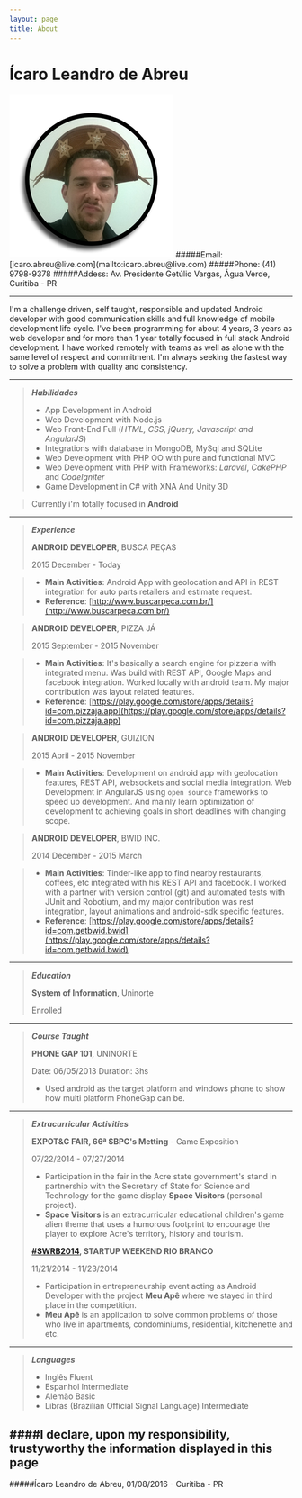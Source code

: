 ```yaml
---
layout: page
title: About
---
```

Ícaro Leandro de Abreu
======
<img src="/images/its_a_me.png" alt="It's a me Ícaro!" style="margin-left:auto;margin-right:auto" />
#####Email: [icaro.abreu@live.com](mailto:icaro.abreu@live.com)
#####Phone: (41) 9798-9378
#####Addess: Av. Presidente Getúlio Vargas, Água Verde, Curitiba - PR

----------

I'm a challenge driven, self taught, responsible and updated Android developer with good communication skills and full knowledge of mobile development life cycle. I've been programming for about 4 years, 3 years as web developer and for more than 1 year totally focused in full stack Android development. I have worked remotely with teams as well as alone with the same level of respect and commitment. I'm always seeking the fastest way to solve a problem with quality and consistency.

----------

> ***Habilidades***
> 
> - App Development in Android
> - Web Development with Node.js 
> - Web Front-End Full (*HTML, CSS, jQuery, Javascript and AngularJS*)
> - Integrations with database in MongoDB, MySql and SQLite
> - Web Development with PHP OO with pure and functional MVC
> - Web Development with PHP with Frameworks: *Laravel*, *CakePHP* and *CodeIgniter*
> - Game Development in C# with XNA And Unity 3D


> Currently i'm totally focused in **Android**

----------

> ***Experience***
>
>**ANDROID DEVELOPER**, BUSCA PEÇAS
>
>2015 December - Today

> - **Main Activities**: Android App with geolocation and API in REST integration for auto parts retailers and estimate request.
> - **Reference**: [http://www.buscarpeca.com.br/](http://www.buscarpeca.com.br/)

>**ANDROID DEVELOPER**, PIZZA JÁ
>
>2015 September - 2015 November

> - **Main Activities**: It's basically a search engine for pizzeria with integrated menu. Was build with REST API, Google Maps and facebook integration. Worked locally with android team. My major contribution was layout related features.
> - **Reference**: [https://play.google.com/store/apps/details?id=com.pizzaja.app](https://play.google.com/store/apps/details?id=com.pizzaja.app)

>**ANDROID DEVELOPER**, GUIZION
>
>2015 April - 2015 November

> - **Main Activities**: Development on android app with geolocation features, REST API, websockets and social media integration. Web Development in AngularJS using `open source` frameworks to speed up development. And mainly learn optimization of development to achieving goals in short deadlines with changing scope.

>**ANDROID DEVELOPER**, BWID INC.
>
>2014 December - 2015 March

> - **Main Activities**: Tinder-like app to find nearby restaurants, coffees, etc integrated with his REST API and facebook. I worked with a partner with version control (git) and automated tests with JUnit and Robotium, and my major contribution was rest integration, layout animations and android-sdk specific features.  
> - **Reference**: [https://play.google.com/store/apps/details?id=com.getbwid.bwid](https://play.google.com/store/apps/details?id=com.getbwid.bwid)

----------

> ***Education***
> 
> **System of Information**, Uninorte
>
> Enrolled

----------

>***Course Taught***
>
>**PHONE GAP 101**, UNINORTE
>
> Date: 06/05/2013
> Duration: 3hs
>- Used android as the target platform and windows phone to show how multi platform PhoneGap can be.

----------

>***Extracurricular Activities***
>
>**EXPOT&C FAIR, 66ª SBPC's Metting** - Game Exposition
>
> 07/22/2014 - 07/27/2014 
>
> - Participation in the fair in the Acre state government's stand in partnership with the Secretary of State for Science and Technology for the game display **Space Visitors** (personal project). 
> - **Space Visitors** is an extracurricular educational children's game alien theme that uses a humorous footprint to encourage the player to explore Acre's territory, history and tourism.
>
>**[#SWRB2014](https://twitter.com/hashtag/swrb2014), STARTUP WEEKEND RIO BRANCO**
>
>11/21/2014 - 11/23/2014 
>
> - Participation in entrepreneurship event acting as Android Developer with the project **Meu Apê** where we stayed in third place in the competition. 
> - **Meu Apê** is an application to solve common problems of those who live in apartments, condominiums, residential, kitchenette and etc.


----------

> ***Languages***
>  
>  - Inglês Fluent
>  - Espanhol Intermediate
>  - Alemão Basic
>  - Libras (Brazilian Official Signal Language) Intermediate


####I declare, upon my responsibility, trustyworthy the information displayed in this page
----------
#####Ícaro Leandro de Abreu,
01/08/2016 - Curitiba - PR
